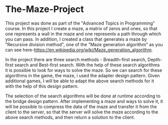 # The-Maze-Project
This project was done as part of the "Advanced Topics in Programming" course. In this project I create a maze, a matrix of zeros and ones,
so that one represents a wall in the maze and one represents a path through which you can pass.
In addition, I created a class that generates a maze by "Recursive division method",
one of the "Maze generation algorithm" as you can see here-https://en.wikipedia.org/wiki/Maze_generation_algorithm.  
  
In the project there are three search methods - Breadth-first search, Depth-first search and Best-first search.
With the help of these search algorithms it is possible to look for ways to solve the maze.
So we can search for these algorithms in the game, the maze, i used the adapter design pattern.
Given additional games, I will be able to adapt the above search methods for it with the help of this design pattern.
  
  
The selection of the search algorithms will be done at runtime according to the bridge design pattern.
After implementing a maze and ways to solve it, it will be possible to compress the data of the maze and transfer it from the client to the server,
so that the server will solve the maze according to the above search methods, and then return a solution to the client.

